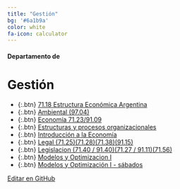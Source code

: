 ```yaml
---
title: "Gestión"
bg: '#6a1b9a'
color: white
fa-icon: calculator
---
```

#### Departamento de
# Gestión

<!---
No poner los links de t.joinchat directamente,
>>>> NO USAR https://www.protectyourlinks.com/ <<<<
En lugar de https://t.me/joinchat/SaraSasasa-sa poner j/SaraSasasa-sa
-->

*  {:.btn} [71.18 Estructura Económica Argentina](j/Y_uH45CCFpI4MGFh)
*  {:.btn} [Ambiental (97.04)](j/1jXBUHPD2mA4MzMx)
*  {:.btn} [Economía 71.23/91.09](j/IBdM83tbkuBmMWIx)
*  {:.btn} [Estructuras y procesos organizacionales](j/JVSqbFClnCB_H9pXiBQXwg)
*  {:.btn} [Introducción a la Economía](j/DMszThPQoAF1vprvSOeGsA)
*  {:.btn} [Legal (71.25)(71.28)(71.38)(91.15)](j/DFRad062TDrSFhJcke8foA)
*  {:.btn} [Legislacion  (71.40 / 91.40)(71.27 / 91.11)(71.56)](j/t1XMAZ0A6-w5NjVh)
*  {:.btn} [Modelos y Optimizacion I](j/LVQydh2rcgCYHdeH35xWPg)
*  {:.btn} [Modelos y Optimización I - sábados](j/FP2kuxwt01EDi0_02TTLtA)

<span class="editongithub">
	<a href="{{site.github.repository_url}}/blob/master/{{page.path}}">
		<i class="fas fa-pen"></i> Editar en GitHub
	</a>
</span>
